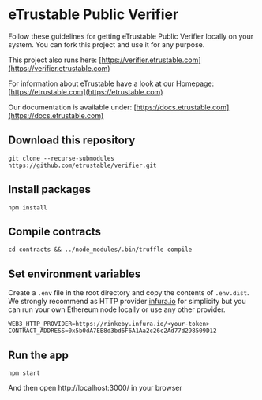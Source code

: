 # eTrustable Public Verifier

Follow these guidelines for getting eTrustable Public Verifier locally on your system. You can fork this project and use it for any purpose.

This project also runs here: [https://verifier.etrustable.com](https://verifier.etrustable.com)

For information about eTrustable have a look at our Homepage: [https://etrustable.com](https://etrustable.com)

Our documentation is available under: [https://docs.etrustable.com](https://docs.etrustable.com)

## Download this repository

    git clone --recurse-submodules https://github.com/etrustable/verifier.git

## Install packages

    npm install

## Compile contracts

    cd contracts && ../node_modules/.bin/truffle compile

## Set environment variables

Create a `.env` file in the root directory and copy the contents of `.env.dist`. We strongly recommend as HTTP provider [infura.io](https://infura.io/docs) for simplicity but you can run your own Ethereum node locally or use any other provider.

    WEB3_HTTP_PROVIDER=https://rinkeby.infura.io/<your-token>
    CONTRACT_ADDRESS=0x5b0dA7EB8d3bd6F6A1Aa2c26c2Ad77d298509D12

## Run the app

    npm start

And then open http://localhost:3000/ in your browser
